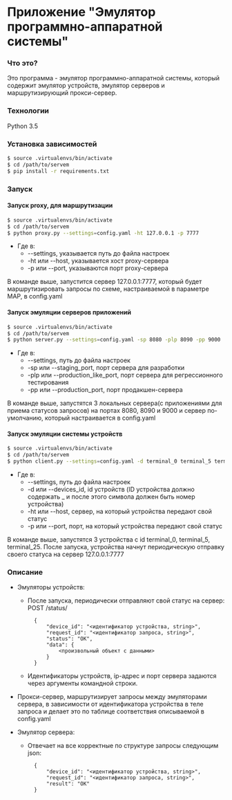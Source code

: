 # Приложение "Эмулятор программно-аппаратной системы"


### Что это?
Это программа - эмулятор программно-аппаратной системы, который содержит эмулятор устройств, эмулятор серверов и маршрутизирующий прокси-сервер.


### Технологии
Python 3.5


### Установка зависимостей
```sh
$ source .virtualenvs/bin/activate
$ cd /path/to/servem
$ pip install -r requirements.txt
```


### Запуск

#### Запуск proxy, для маршрутизации
```sh
$ source .virtualenvs/bin/activate
$ cd /path/to/servem
$ python proxy.py --settings=config.yaml -ht 127.0.0.1 -p 7777
```

* Где в:
  * --settings, указывается путь до файла настроек
  * -ht или --host, указывается хост proxy-сервера
  * -p или --port, указываются порт proxy-сервера

В команде выше, запустится сервер 127.0.0.1:7777, который будет маршрутизировать запросы
по схеме, настраиваемой в параметре MAP, в config.yaml

#### Запуск эмуляции серверов приложений
```sh
$ source .virtualenvs/bin/activate
$ cd /path/to/servem
$ python server.py --settings=config.yaml -sp 8080 -plp 8090 -pp 9000
```

* Где в:
  * --settings, путь до файла настроек
  * -sp или --staging_port, порт сервера для разработки
  * -plp или --production_like_port, порт сервера для регрессионного тестирования
  * -pp или --production_port, порт продакшен-сервера

В команде выше, запустятся 3 локальных сервера(с приложениями для приема статусов запросов)
на портах 8080, 8090 и 9000 и сервер по-умолчанию, который настраивается в config.yaml

#### Запуск эмуляции системы устройств
```sh
$ source .virtualenvs/bin/activate
$ cd /path/to/servem
$ python client.py --settings=config.yaml -d terminal_0 terminal_5 terminal_25 -ht 127.0.0.1 -p 7777
```

* Где в:
  * --settings, путь до файла настроек
  * -d или --devices_id, id устройств (ID устройства должно содержать _ и после этого символа должен быть номер устройства)
  * -ht или --host, сервер, на который устройства передают свой статус
  * -p или --port, порт, на который устройства передают свой статус

В команде выше, запустятся 3 устройства с id terminal_0, terminal_5, terminal_25.
После запуска, устройства начнут периодическую отправку своего статуса на сервер 127.0.0.1:7777


### Описание
  - Эмуляторы устройств:
    - После запуска, периодически отправляют свой статус на сервер:
        POST /status/

            {
                "device_id": "<идентификатор устройства, string>",
                "request_id": "<идентификатор запроса, string>",
                "status": "OK",
                "data": {
                    <произвольный объект с данными>
                }
            }
    - Идентификаторы устройств, ip-адрес и порт сервера задаются
    через аргументы командной строки.


  - Прокси-сервер, маршрутизирует запросы между эмуляторами сервера, в
    зависимости от идентификатора устройства в теле запроса и делает это по
    таблице соответствия описываемой в config.yaml


  - Эмулятор сервера:
    - Отвечает на все корректные по структуре запросы следующим json:

            {
                "device_id": "<идентификатор устройства, string>",
                "request_id": "<идентификатор запроса, string>",
                "result": "OK"
            }
